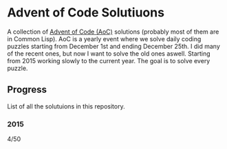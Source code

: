 # Advent of Code Solutiuons

A collection of [Advent of Code (AoC)](https://adventofcode.com/) solutions (probably most of them are in Common Lisp). AoC is a yearly event where we solve daily coding puzzles starting from December 1st and ending December 25th. I did many of the recent ones, but now I want to solve the old ones aswell. Starting from 2015 working slowly to the current year. The goal is to solve every puzzle.

## Progress

List of all the solutuions in this repository.

### 2015
4/50
